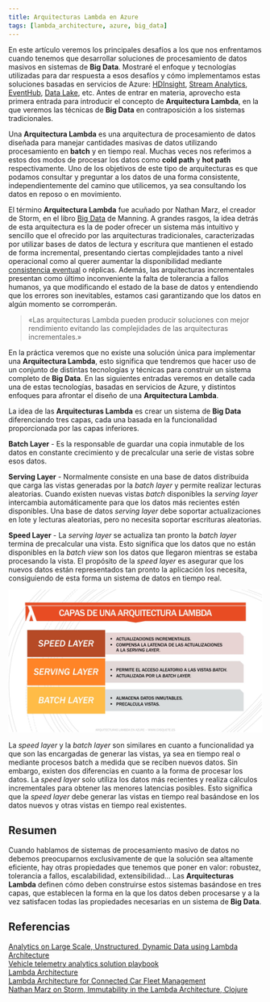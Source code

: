 ```yaml
---
title: Arquitecturas Lambda en Azure
tags: [lambda_architecture, azure, big_data]
---
```

En este artículo veremos los principales desafíos a los que nos enfrentamos cuando tenemos que desarrollar soluciones de procesamiento de datos masivos en sistemas de **Big Data**. Mostraré el enfoque y tecnologías utilizadas para dar respuesta a esos desafíos y cómo implementamos estas soluciones basadas en servicios de Azure: [HDInsight](https://azure.microsoft.com/es-es/services/hdinsight/), [Stream Analytics](https://azure.microsoft.com/es-es/services/stream-analytics/), [EventHub](https://azure.microsoft.com/es-es/services/event-hubs/), [Data Lake](https://azure.microsoft.com/es-es/solutions/data-lake/), etc. Antes de entrar en materia, aprovecho esta primera entrada para introducir el concepto de **Arquitectura Lambda**, en la que veremos las técnicas de **Big Data** en contraposición a los sistemas tradicionales.

Una **Arquitectura Lambda** es una arquitectura de procesamiento de datos diseñada para manejar cantidades masivas de datos utilizando procesamiento en **batch** y en tiempo real. Muchas veces nos referimos a estos dos modos de procesar los datos como **cold path** y **hot path** respectivamente. Uno de los objetivos de este tipo de arquitecturas es que podamos consultar y preguntar a los datos de una forma consistente, independientemente del camino que utilicemos, ya sea consultando los datos en reposo o en movimiento.

El término **Arquitectura Lambda** fue acuñado por Nathan Marz, el creador de Storm, en el libro [Big Data](https://www.manning.com/books/big-data) de Manning. A grandes rasgos, la idea detrás de esta arquitectura es la de poder ofrecer un sistema más intuitivo y sencillo que el ofrecido por las arquitecturas tradicionales, caracterizadas por utilizar bases de datos de lectura y escritura que mantienen el estado de forma incremental, presentando ciertas complejidades tanto a nivel operacional como al querer aumentar la disponibilidad mediante [consistencia eventual](https://en.wikipedia.org/wiki/Eventual_consistency) o réplicas. Además, las arquitecturas incrementales presentan como último inconveniente la falta de tolerancia a fallos humanos, ya que modificando el estado de la base de datos y entendiendo que los errores son inevitables, estamos casi garantizando que los datos en algún momento se corromperán.

> «Las arquitecturas Lambda pueden producir soluciones con mejor rendimiento evitando las complejidades de las arquitecturas incrementales.»

En la práctica veremos que no existe una solución única para implementar una **Arquitectura Lambda**, esto significa que tendremos que hacer uso de un conjunto de distintas tecnologías y técnicas para construir un sistema completo de **Big Data**. En las siguientes entradas veremos en detalle cada una de estas tecnologías, basadas en servicios de Azure, y distintos enfoques para afrontar el diseño de una **Arquitectura Lambda**.

La idea de las **Arquitecturas Lambda** es crear un sistema de **Big Data** diferenciando tres capas, cada una basada en la funcionalidad proporcionada por las capas inferiores.

**Batch Layer** - Es la responsable de guardar una copia inmutable de los datos en constante crecimiento y de precalcular una serie de vistas sobre esos datos.

**Serving Layer** - Normalmente consiste en una base de datos distribuida que carga las vistas generadas por la _batch layer_ y permite realizar lecturas aleatorias. Cuando existen nuevas vistas _batch_ disponibles la _serving layer_ intercambia automáticamente para que los datos más recientes estén disponibles. Una base de datos _serving layer_ debe soportar actualizaciones en lote y lecturas aleatorias, pero no necesita soportar escrituras aleatorias.

**Speed Layer** - La _serving layer_ se actualiza tan pronto la _batch layer_ termina de precalcular una vista. Esto significa que los datos que no están disponibles en la _batch view_ son los datos que llegaron mientras se estaba procesando la vista. El propósito de la _speed layer_ es asegurar que los nuevos datos están representados tan pronto la aplicación los necesita, consiguiendo de esta forma un sistema de datos en tiempo real.

![Layers of a Lambda Architectures](/img/lambda_architecture_layers_orange.jpg)

La _speed layer_ y la _batch layer_ son similares en cuanto a funcionalidad ya que son las encargadas de generar las vistas, ya sea en tiempo real o mediante procesos batch a medida que se reciben nuevos datos. Sin embargo, existen dos diferencias en cuanto a la forma de procesar los datos. La _speed layer_ solo utiliza los datos más recientes y realiza cálculos incrementales para obtener las menores latencias posibles. Esto significa que la _speed layer_ debe generar las vistas en tiempo real basándose en los datos nuevos y otras vistas en tiempo real existentes.

Resumen
-------

Cuando hablamos de sistemas de procesamiento masivo de datos no debemos preocuparnos exclusivamente de que la solución sea altamente eficiente, hay otras propiedades que tenemos que poner en valor: robustez, tolerancia a fallos, escalabilidad, extensibilidad… Las **Arquitecturas Lambda** definen cómo deben construirse estos sistemas basándose en tres capas, que establecen la forma en la que los datos deben procesarse y a la vez satisfacen todas las propiedades necesarias en un sistema de **Big Data**.

Referencias
-----------

[Analytics on Large Scale, Unstructured, Dynamic Data using Lambda Architecture](https://www.youtube.com/watch?v=awvdJTDCA-k)  
[Vehicle telemetry analytics solution playbook](https://docs.microsoft.com/en-us/azure/machine-learning/cortana-analytics-playbook-vehicle-telemetry)  
[Lambda Architecture](http://lambda-architecture.net/)  
[Lambda Architecture for Connected Car Fleet Management](https://channel9.msdn.com/Events/Build/2017/P4017)  
[Nathan Marz on Storm, Immutability in the Lambda Architecture, Clojure](https://www.infoq.com/interviews/marz-lambda-architecture)